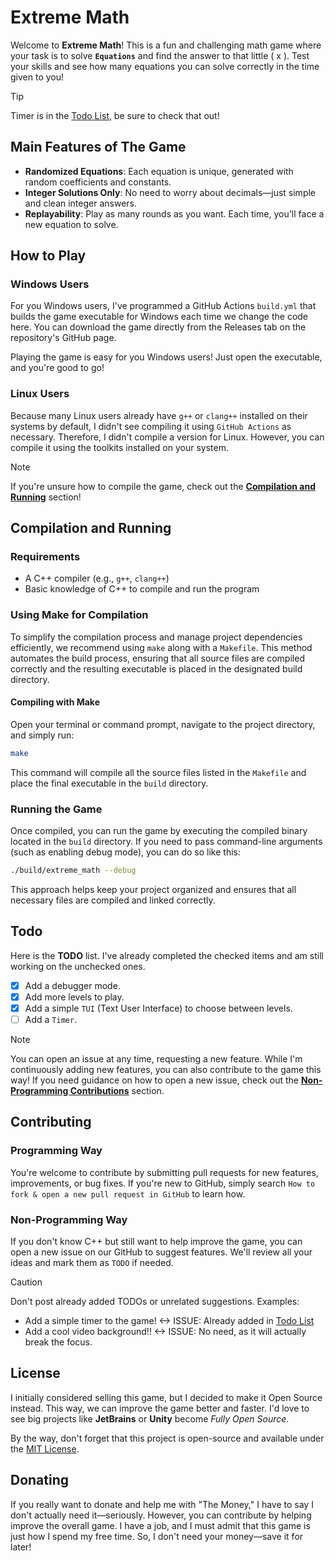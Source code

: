 # Extreme Math

Welcome to **Extreme Math**! This is a fun and challenging math game where your task is to solve **`Equations`** and find the answer to that little \( x \). Test your skills and see how many equations you can solve correctly in the time given to you!

> [!TIP]
> Timer is in the [Todo List](#todo), be sure to check that out!


## Main Features of The Game
- **Randomized Equations**: Each equation is unique, generated with random coefficients and constants.
- **Integer Solutions Only**: No need to worry about decimals—just simple and clean integer answers.
- **Replayability**: Play as many rounds as you want. Each time, you'll face a new equation to solve.

## How to Play
### Windows Users
For you Windows users, I've programmed a GitHub Actions `build.yml` that builds the game executable for Windows each time we change the code here. You can download the game directly from the Releases tab on the repository's GitHub page.

Playing the game is easy for you Windows users! Just open the executable, and you're good to go!

### Linux Users
Because many Linux users already have `g++` or `clang++` installed on their systems by default, I didn't see compiling it using `GitHub Actions` as necessary. Therefore, I didn't compile a version for Linux. However, you can compile it using the toolkits installed on your system.

> [!NOTE]
> If you're unsure how to compile the game, check out the **[Compilation and Running](#compilation-and-running)** section!

## Compilation and Running

### Requirements
- A C++ compiler (e.g., `g++`, `clang++`)
- Basic knowledge of C++ to compile and run the program

### Using Make for Compilation

To simplify the compilation process and manage project dependencies efficiently, we recommend using `make` along with a `Makefile`. This method automates the build process, ensuring that all source files are compiled correctly and the resulting executable is placed in the designated build directory.

#### Compiling with Make

Open your terminal or command prompt, navigate to the project directory, and simply run:

```bash
make
```

This command will compile all the source files listed in the `Makefile` and place the final executable in the `build` directory.

### Running the Game

Once compiled, you can run the game by executing the compiled binary located in the `build` directory. If you need to pass command-line arguments (such as enabling debug mode), you can do so like this:

```bash
./build/extreme_math --debug
```

This approach helps keep your project organized and ensures that all necessary files are compiled and linked correctly.

## Todo
Here is the **TODO** list. I've already completed the checked items and am still working on the unchecked ones.
- [x] Add a debugger mode.
- [x] Add more levels to play.
- [x] Add a simple `TUI` (Text User Interface) to choose between levels.
- [ ] Add a `Timer`.

> [!NOTE]
> You can open an issue at any time, requesting a new feature. While I'm continuously adding new features, you can also contribute to the game this way! If you need guidance on how to open a new issue, check out the **[Non-Programming Contributions](#non-programming-way)** section.

## Contributing
### Programming Way
You're welcome to contribute by submitting pull requests for new features, improvements, or bug fixes. If you're new to GitHub, simply search `How to fork & open a new pull request in GitHub` to learn how.

### Non-Programming Way
If you don't know C++ but still want to help improve the game, you can open a new issue on our GitHub to suggest features. We'll review all your ideas and mark them as `TODO` if needed.

> [!CAUTION]
> Don't post already added TODOs or unrelated suggestions. Examples:
> - Add a simple timer to the game! <-> ISSUE: Already added in [Todo List](#todo)
> - Add a cool video background!! <-> ISSUE: No need, as it will actually break the focus.

## License
I initially considered selling this game, but I decided to make it Open Source instead. This way, we can improve the game better and faster. I'd love to see big projects like **JetBrains** or **Unity** become *Fully Open Source*. 

By the way, don't forget that this project is open-source and available under the [MIT License](LICENSE).

## Donating
If you really want to donate and help me with "The Money," I have to say I don't actually need it—seriously. However, you can contribute by helping improve the overall game. I have a job, and I must admit that this game is just how I spend my free time. So, I don't need your money—save it for later!
